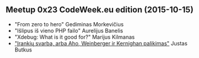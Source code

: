 ## Meetup 0x23 CodeWeek.eu edition (2015-10-15)
* "From zero to hero" Gediminas Morkevičius
* "Išlipus iš vieno PHP failo" Aurelijus Banelis
* "Xdebug: What is it good for?" Marijus Kilmanas
* ["Įrankių svarba, arba Aho, Weinberger ir Kernighan palikimas"](Justas_Butkus-Irankiu_svarba.pdf) Justas Butkus
